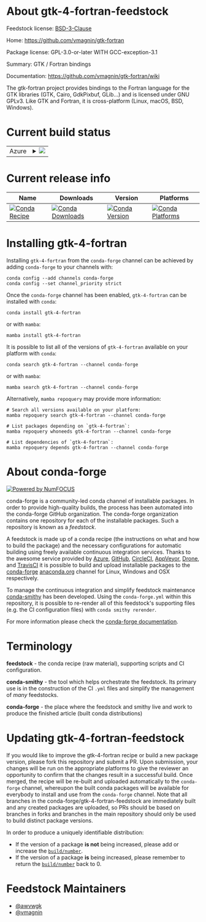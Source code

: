About gtk-4-fortran-feedstock
=============================

Feedstock license: [BSD-3-Clause](https://github.com/conda-forge/gtk-4-fortran-feedstock/blob/main/LICENSE.txt)

Home: https://github.com/vmagnin/gtk-fortran

Package license: GPL-3.0-or-later WITH GCC-exception-3.1

Summary: GTK / Fortran bindings

Documentation: https://github.com/vmagnin/gtk-fortran/wiki

The gtk-fortran project provides bindings to the Fortran language
for the GTK libraries (GTK, Cairo, GdkPixbuf, GLib...) and is
licensed under GNU GPLv3. Like GTK and Fortran, it is
cross-platform (Linux, macOS, BSD, Windows).


Current build status
====================


<table>
    
  <tr>
    <td>Azure</td>
    <td>
      <details>
        <summary>
          <a href="https://dev.azure.com/conda-forge/feedstock-builds/_build/latest?definitionId=15521&branchName=main">
            <img src="https://dev.azure.com/conda-forge/feedstock-builds/_apis/build/status/gtk-4-fortran-feedstock?branchName=main">
          </a>
        </summary>
        <table>
          <thead><tr><th>Variant</th><th>Status</th></tr></thead>
          <tbody><tr>
              <td>linux_64</td>
              <td>
                <a href="https://dev.azure.com/conda-forge/feedstock-builds/_build/latest?definitionId=15521&branchName=main">
                  <img src="https://dev.azure.com/conda-forge/feedstock-builds/_apis/build/status/gtk-4-fortran-feedstock?branchName=main&jobName=linux&configuration=linux%20linux_64_" alt="variant">
                </a>
              </td>
            </tr><tr>
              <td>osx_64</td>
              <td>
                <a href="https://dev.azure.com/conda-forge/feedstock-builds/_build/latest?definitionId=15521&branchName=main">
                  <img src="https://dev.azure.com/conda-forge/feedstock-builds/_apis/build/status/gtk-4-fortran-feedstock?branchName=main&jobName=osx&configuration=osx%20osx_64_" alt="variant">
                </a>
              </td>
            </tr>
          </tbody>
        </table>
      </details>
    </td>
  </tr>
</table>

Current release info
====================

| Name | Downloads | Version | Platforms |
| --- | --- | --- | --- |
| [![Conda Recipe](https://img.shields.io/badge/recipe-gtk--4--fortran-green.svg)](https://anaconda.org/conda-forge/gtk-4-fortran) | [![Conda Downloads](https://img.shields.io/conda/dn/conda-forge/gtk-4-fortran.svg)](https://anaconda.org/conda-forge/gtk-4-fortran) | [![Conda Version](https://img.shields.io/conda/vn/conda-forge/gtk-4-fortran.svg)](https://anaconda.org/conda-forge/gtk-4-fortran) | [![Conda Platforms](https://img.shields.io/conda/pn/conda-forge/gtk-4-fortran.svg)](https://anaconda.org/conda-forge/gtk-4-fortran) |

Installing gtk-4-fortran
========================

Installing `gtk-4-fortran` from the `conda-forge` channel can be achieved by adding `conda-forge` to your channels with:

```
conda config --add channels conda-forge
conda config --set channel_priority strict
```

Once the `conda-forge` channel has been enabled, `gtk-4-fortran` can be installed with `conda`:

```
conda install gtk-4-fortran
```

or with `mamba`:

```
mamba install gtk-4-fortran
```

It is possible to list all of the versions of `gtk-4-fortran` available on your platform with `conda`:

```
conda search gtk-4-fortran --channel conda-forge
```

or with `mamba`:

```
mamba search gtk-4-fortran --channel conda-forge
```

Alternatively, `mamba repoquery` may provide more information:

```
# Search all versions available on your platform:
mamba repoquery search gtk-4-fortran --channel conda-forge

# List packages depending on `gtk-4-fortran`:
mamba repoquery whoneeds gtk-4-fortran --channel conda-forge

# List dependencies of `gtk-4-fortran`:
mamba repoquery depends gtk-4-fortran --channel conda-forge
```


About conda-forge
=================

[![Powered by
NumFOCUS](https://img.shields.io/badge/powered%20by-NumFOCUS-orange.svg?style=flat&colorA=E1523D&colorB=007D8A)](https://numfocus.org)

conda-forge is a community-led conda channel of installable packages.
In order to provide high-quality builds, the process has been automated into the
conda-forge GitHub organization. The conda-forge organization contains one repository
for each of the installable packages. Such a repository is known as a *feedstock*.

A feedstock is made up of a conda recipe (the instructions on what and how to build
the package) and the necessary configurations for automatic building using freely
available continuous integration services. Thanks to the awesome service provided by
[Azure](https://azure.microsoft.com/en-us/services/devops/), [GitHub](https://github.com/),
[CircleCI](https://circleci.com/), [AppVeyor](https://www.appveyor.com/),
[Drone](https://cloud.drone.io/welcome), and [TravisCI](https://travis-ci.com/)
it is possible to build and upload installable packages to the
[conda-forge](https://anaconda.org/conda-forge) [anaconda.org](https://anaconda.org/)
channel for Linux, Windows and OSX respectively.

To manage the continuous integration and simplify feedstock maintenance
[conda-smithy](https://github.com/conda-forge/conda-smithy) has been developed.
Using the ``conda-forge.yml`` within this repository, it is possible to re-render all of
this feedstock's supporting files (e.g. the CI configuration files) with ``conda smithy rerender``.

For more information please check the [conda-forge documentation](https://conda-forge.org/docs/).

Terminology
===========

**feedstock** - the conda recipe (raw material), supporting scripts and CI configuration.

**conda-smithy** - the tool which helps orchestrate the feedstock.
                   Its primary use is in the construction of the CI ``.yml`` files
                   and simplify the management of *many* feedstocks.

**conda-forge** - the place where the feedstock and smithy live and work to
                  produce the finished article (built conda distributions)


Updating gtk-4-fortran-feedstock
================================

If you would like to improve the gtk-4-fortran recipe or build a new
package version, please fork this repository and submit a PR. Upon submission,
your changes will be run on the appropriate platforms to give the reviewer an
opportunity to confirm that the changes result in a successful build. Once
merged, the recipe will be re-built and uploaded automatically to the
`conda-forge` channel, whereupon the built conda packages will be available for
everybody to install and use from the `conda-forge` channel.
Note that all branches in the conda-forge/gtk-4-fortran-feedstock are
immediately built and any created packages are uploaded, so PRs should be based
on branches in forks and branches in the main repository should only be used to
build distinct package versions.

In order to produce a uniquely identifiable distribution:
 * If the version of a package **is not** being increased, please add or increase
   the [``build/number``](https://docs.conda.io/projects/conda-build/en/latest/resources/define-metadata.html#build-number-and-string).
 * If the version of a package **is** being increased, please remember to return
   the [``build/number``](https://docs.conda.io/projects/conda-build/en/latest/resources/define-metadata.html#build-number-and-string)
   back to 0.

Feedstock Maintainers
=====================

* [@awvwgk](https://github.com/awvwgk/)
* [@vmagnin](https://github.com/vmagnin/)

